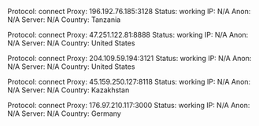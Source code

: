 Protocol: connect
Proxy: 196.192.76.185:3128
Status: working
IP: N/A
Anon: N/A
Server: N/A
Country: Tanzania

Protocol: connect
Proxy: 47.251.122.81:8888
Status: working
IP: N/A
Anon: N/A
Server: N/A
Country: United States

Protocol: connect
Proxy: 204.109.59.194:3121
Status: working
IP: N/A
Anon: N/A
Server: N/A
Country: United States

Protocol: connect
Proxy: 45.159.250.127:8118
Status: working
IP: N/A
Anon: N/A
Server: N/A
Country: Kazakhstan

Protocol: connect
Proxy: 176.97.210.117:3000
Status: working
IP: N/A
Anon: N/A
Server: N/A
Country: Germany

